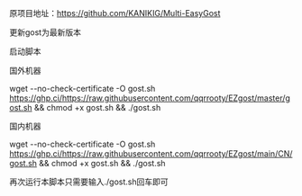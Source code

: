 原项目地址：https://github.com/KANIKIG/Multi-EasyGost

更新gost为最新版本

启动脚本

国外机器

wget --no-check-certificate -O gost.sh https://ghp.ci/https://raw.githubusercontent.com/qqrrooty/EZgost/master/gost.sh && chmod +x gost.sh && ./gost.sh

国内机器

wget --no-check-certificate -O gost.sh https://ghp.ci/https://raw.githubusercontent.com/qqrrooty/EZgost/main/CN/gost.sh && chmod +x gost.sh && ./gost.sh

再次运行本脚本只需要输入./gost.sh回车即可

